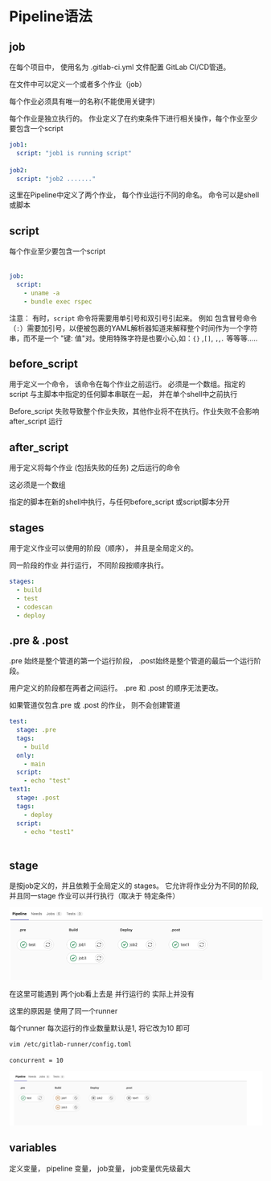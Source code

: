 # Pipeline语法



## job

在每个项目中， 使用名为 .gitlab-ci.yml 文件配置 GitLab CI/CD管道。

在文件中可以定义一个或者多个作业（job）

每个作业必须具有唯一的名称(不能使用关键字)

每个作业是独立执行的。 作业定义了在约束条件下进行相关操作，每个作业至少要包含一个script



```yaml
job1:
  script: "job1 is running script"

job2: 
  script: "job2 ......."
```



这里在Pipeline中定义了两个作业， 每个作业运行不同的命名。 命令可以是shell或脚本 



## script

每个作业至少要包含一个script

 ```yaml
 
 job:
   script:
     - uname -a
     - bundle exec rspec
 ```



注意： 有时，`script` 命令将需要用单引号和双引号引起来。 例如 包含冒号命令（`:`）需要加引号，以便被包裹的YAML解析器知道来解释整个时间作为一个字符串，而不是一个 "键: 值"对。使用特殊字符是也要小心,如：`{}` ,`[]`, `,`,`.` 等等等.....



## before_script

用于定义一个命令， 该命令在每个作业之前运行。 必须是一个数组。指定的 script 与主脚本中指定的任何脚本串联在一起， 并在单个shell中之前执行

Before_script 失败导致整个作业失败，其他作业将不在执行。作业失败不会影响 after_script 运行



## after_script

用于定义将每个作业 (包括失败的任务) 之后运行的命令

这必须是一个数组

指定的脚本在新的shell中执行，与任何before_script 或script脚本分开



## stages

用于定义作业可以使用的阶段（顺序）， 并且是全局定义的。

同一阶段的作业 并行运行， 不同阶段按顺序执行。

```yaml
stages:
  - build
  - test 
  - codescan
  - deploy
```



## .pre & .post

.pre 始终是整个管道的第一个运行阶段， .post始终是整个管道的最后一个运行阶段。

用户定义的阶段都在两者之间运行。 .pre 和 .post 的顺序无法更改。

如果管道仅包含.pre 或 .post 的作业， 则不会创建管道

```yaml
test:
  stage: .pre
  tags:
    - build
  only:
    - main
  script:
    - echo "test"
text1:
  stage: .post
  tags:
    - deploy
  script:
    - echo "test1"
 
```



## stage



是按job定义的，并且依赖于全局定义的 stages。 它允许将作业分为不同的阶段, 并且同一stage 作业可以并行执行（取决于 特定条件）



![image-20220823153143512](https://raw.githubusercontent.com/T-hree/Blog_img/main/img/image-20220823153143512.png)



在这里可能遇到 两个job看上去是 并行运行的  实际上并没有

这里的原因是 使用了同一个runner  

每个runner 每次运行的作业数量默认是1, 将它改为10 即可

```shell
vim /etc/gitlab-runner/config.toml

concurrent = 10
```

![image-20220823153618595](https://raw.githubusercontent.com/T-hree/Blog_img/main/img/image-20220823153618595.png)



## variables

定义变量， pipeline 变量， job变量， job变量优先级最大





